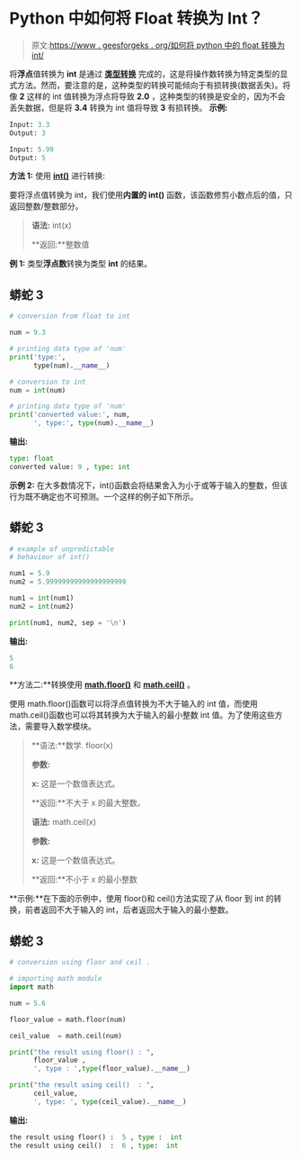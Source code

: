 # Python 中如何将 Float 转换为 Int？

> 原文:[https://www . geesforgeks . org/如何将 python 中的 float 转换为 int/](https://www.geeksforgeeks.org/how-to-convert-float-to-int-in-python/)

将**浮点**值转换为 **int** 是通过 [**类型转换**](https://www.geeksforgeeks.org/type-conversion-python/) 完成的，这是将操作数转换为特定类型的显式方法。然而，要注意的是，这种类型的转换可能倾向于有损转换(数据丢失)。将像 **2** 这样的 int 值转换为浮点将导致 **2.0** ，这种类型的转换是安全的，因为不会丢失数据，但是将 **3.4** 转换为 int 值将导致 **3** 有损转换。
**示例:**

```py
Input: 3.3 
Output: 3 

Input: 5.99
Output: 5

```

**方法 1:** 使用 [**int()**](https://www.geeksforgeeks.org/python-int-function/) 进行转换:

要将浮点值转换为 int，我们使用**内置的 int()** 函数，该函数修剪小数点后的值，只返回整数/整数部分。

> **语法:** int(x)
> 
> **返回:**整数值

**例 1:** 类型**浮点数**转换为类型 **int** 的结果。

## 蟒蛇 3

```py
# conversion from float to int

num = 9.3

# printing data type of 'num' 
print('type:', 
      type(num).__name__)  

# conversion to int
num = int(num)   

# printing data type of 'num' 
print('converted value:', num, 
      ', type:', type(num).__name__)
```

**输出:**

```py
type: float
converted value: 9 , type: int
```

**示例 2:** 在大多数情况下，int()函数会将结果舍入为小于或等于输入的整数，但该行为既不确定也不可预测。一个这样的例子如下所示。

## 蟒蛇 3

```py
# example of unpredictable 
# behaviour of int()

num1 = 5.9
num2 = 5.99999999999999999999

num1 = int(num1)
num2 = int(num2)

print(num1, num2, sep = '\n')
```

**输出:**

```py
5
6
```

**方法二:**转换使用 [**math.floor()**](https://www.geeksforgeeks.org/python-math-floor-function/) 和 [**math.ceil()**](https://www.geeksforgeeks.org/python-math-ceil-function/) 。

使用 math.floor()函数可以将浮点值转换为不大于输入的 int 值，而使用 math.ceil()函数也可以将其转换为大于输入的最小整数 int 值。为了使用这些方法，需要导入数学模块。

> **语法:**数学. floor(x)
> 
> **参数:**
> 
> **x:** 这是一个数值表达式。
> 
> **返回:**不大于 x 的最大整数。
> 
> **语法:** math.ceil(x)
> 
> **参数:**
> 
> **x:** 这是一个数值表达式。
> 
> **返回:**不小于 x 的最小整数

**示例:**在下面的示例中，使用 floor()和 ceil()方法实现了从 floor 到 int 的转换，前者返回不大于输入的 int，后者返回大于输入的最小整数。

## 蟒蛇 3

```py
# conversion using floor and ceil .

# importing math module
import math       

num = 5.6

floor_value = math.floor(num)

ceil_value  = math.ceil(num)

print("the result using floor() : ",
      floor_value , 
      ', type : ',type(floor_value).__name__)

print("the result using ceil()  : ",
      ceil_value,
      ', type: ', type(ceil_value).__name__)
```

**输出:**

```py
the result using floor() :  5 , type :  int
the result using ceil()  :  6 , type:  int
```
